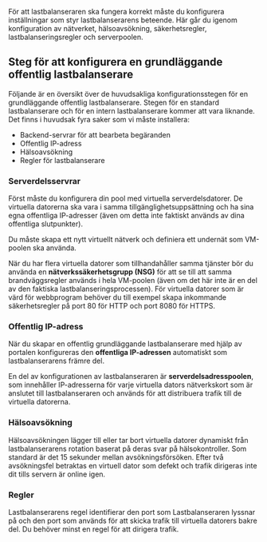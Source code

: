 För att lastbalanseraren ska fungera korrekt måste du konfigurera inställningar som styr lastbalanserarens beteende. Här går du igenom konfiguration av nätverket, hälsoavsökning, säkerhetsregler, lastbalanseringsregler och serverpoolen.

## <a name="steps-for-configuring-a-basic-public-load-balancer"></a>Steg för att konfigurera en grundläggande offentlig lastbalanserare

Följande är en översikt över de huvudsakliga konfigurationsstegen för en grundläggande offentlig lastbalanserare. Stegen för en standard lastbalanserare och för en intern lastbalanserare kommer att vara liknande. Det finns i huvudsak fyra saker som vi måste installera:

- Backend-servrar för att bearbeta begäranden
- Offentlig IP-adress
- Hälsoavsökning
- Regler för lastbalanserare

### <a name="backend-servers"></a>Serverdelsservrar

Först måste du konfigurera din pool med virtuella serverdelsdatorer. De virtuella datorerna ska vara i samma tillgänglighetsuppsättning och ha sina egna offentliga IP-adresser (även om detta inte faktiskt används av dina offentliga slutpunkter).

Du måste skapa ett nytt virtuellt nätverk och definiera ett undernät som VM-poolen ska använda.

 När du har flera virtuella datorer som tillhandahåller samma tjänster bör du använda en **nätverkssäkerhetsgrupp (NSG)** för att se till att samma brandväggsregler används i hela VM-poolen (även om det här inte är en del av den faktiska lastbalanseringsprocessen). För virtuella datorer som är värd för webbprogram behöver du till exempel skapa inkommande säkerhetsregler på port 80 för HTTP och port 8080 för HTTPS.

### <a name="public-ip-address"></a>Offentlig IP-adress

När du skapar en offentlig grundläggande lastbalanserare med hjälp av portalen konfigureras den **offentliga IP-adressen** automatiskt som lastbalanserarens främre del.

En del av konfigurationen av lastbalanseraren är **serverdelsadresspoolen**, som innehåller IP-adresserna för varje virtuella dators nätverkskort som är anslutet till lastbalanseraren och används för att distribuera trafik till de virtuella datorerna.

### <a name="health-probe"></a>Hälsoavsökning

Hälsoavsökningen lägger till eller tar bort virtuella datorer dynamiskt från lastbalanserarens rotation baserat på deras svar på hälsokontroller. Som standard är det 15 sekunder mellan avsökningsförsöken. Efter två avsökningsfel betraktas en virtuell dator som defekt och trafik  dirigeras inte dit tills servern är online igen.

### <a name="rules"></a>Regler

Lastbalanserarens regel identifierar den port som Lastbalanseraren lyssnar på och den port som används för att skicka trafik till virtuella datorers bakre del. Du behöver minst en regel för att dirigera trafik.
